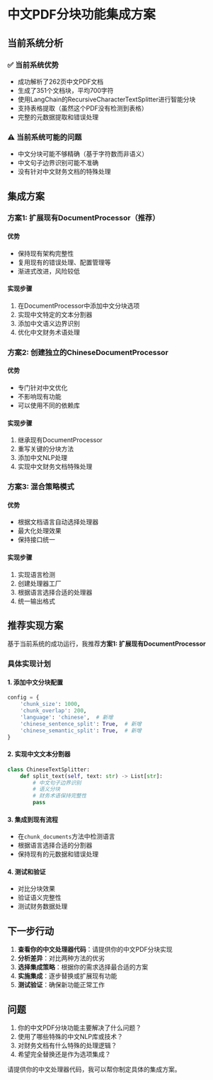 # 中文PDF分块功能集成方案

## 当前系统分析

### ✅ 当前系统优势
- 成功解析了262页中文PDF文档
- 生成了351个文档块，平均700字符
- 使用LangChain的RecursiveCharacterTextSplitter进行智能分块
- 支持表格提取（虽然这个PDF没有检测到表格）
- 完整的元数据提取和错误处理

### ⚠️ 当前系统可能的问题
- 中文分块可能不够精确（基于字符数而非语义）
- 中文句子边界识别可能不准确
- 没有针对中文财务文档的特殊处理

## 集成方案

### 方案1: 扩展现有DocumentProcessor（推荐）

#### 优势
- 保持现有架构完整性
- 复用现有的错误处理、配置管理等
- 渐进式改进，风险较低

#### 实现步骤
1. 在DocumentProcessor中添加中文分块选项
2. 实现中文特定的文本分割器
3. 添加中文语义边界识别
4. 优化中文财务术语处理

### 方案2: 创建独立的ChineseDocumentProcessor

#### 优势
- 专门针对中文优化
- 不影响现有功能
- 可以使用不同的依赖库

#### 实现步骤
1. 继承现有DocumentProcessor
2. 重写关键的分块方法
3. 添加中文NLP处理
4. 实现中文财务文档特殊处理

### 方案3: 混合策略模式

#### 优势
- 根据文档语言自动选择处理器
- 最大化处理效果
- 保持接口统一

#### 实现步骤
1. 实现语言检测
2. 创建处理器工厂
3. 根据语言选择合适的处理器
4. 统一输出格式

## 推荐实现方案

基于当前系统的成功运行，我推荐**方案1: 扩展现有DocumentProcessor**

### 具体实现计划

#### 1. 添加中文分块配置
```python
config = {
    'chunk_size': 1000,
    'chunk_overlap': 200,
    'language': 'chinese',  # 新增
    'chinese_sentence_split': True,  # 新增
    'chinese_semantic_split': True,  # 新增
}
```

#### 2. 实现中文文本分割器
```python
class ChineseTextSplitter:
    def split_text(self, text: str) -> List[str]:
        # 中文句子边界识别
        # 语义分块
        # 财务术语保持完整性
        pass
```

#### 3. 集成到现有流程
- 在`chunk_documents`方法中检测语言
- 根据语言选择合适的分割器
- 保持现有的元数据和错误处理

#### 4. 测试和验证
- 对比分块效果
- 验证语义完整性
- 测试财务数据处理

## 下一步行动

1. **查看你的中文处理器代码**：请提供你的中文PDF分块实现
2. **分析差异**：对比两种方法的优劣
3. **选择集成策略**：根据你的需求选择最合适的方案
4. **实施集成**：逐步替换或扩展现有功能
5. **测试验证**：确保新功能正常工作

## 问题

1. 你的中文PDF分块功能主要解决了什么问题？
2. 使用了哪些特殊的中文NLP库或技术？
3. 对财务文档有什么特殊的处理逻辑？
4. 希望完全替换还是作为选项集成？

请提供你的中文处理器代码，我可以帮你制定具体的集成方案。